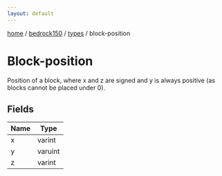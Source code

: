 ```yaml
---
layout: default
---
```


[home](/)  /  [bedrock150](/protocol/bedrock150)  /  [types](/protocol/bedrock150/types)  /  block-position

# Block-position

Position of a block, where x and z are signed and y is always positive (as blocks cannot be placed under 0).

## Fields

Name | Type
---|---
x | varint
y | varuint
z | varint

